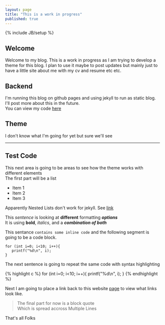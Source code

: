 ```yaml
---
layout: page
title: "This is a work in progress"
published: true
---
```

{% include JB/setup %}

[github]: http://github.com/shirp/shirp.github.com
[home]: http://shirp.github.com

## Welcome ##

Welcome to my blog. This is a work in progress as I am trying to develop a theme for this blog. I plan to use it maybe to post updates but mainly just to have a little site about me with my cv and resume etc etc.

## Backend ##

I'm running this blog on github pages and using jekyll to run as static blog. I'll post more about this in the future.  
You can view my code [here][github]

## Theme ##

I don't know what I'm going for yet but sure we'll see

***
## Test Code ##
This next area is going to be areas to see how the theme works with different elements  
The first part will be a list

* Item 1
* Item 2
* Item 3

Apparently Nested Lists don't work for jekyll. See [link](https://github.com/mojombo/jekyll/issues/190)

This *sentence* is looking at **different** formatting ***options***  
It is using __bold__, _italics_, and a ___combination of both___

This sentance `contains some inline code` and the following segment is going to be a code block.

    for (int i=0; i<10; i++){
       printf("%d\n", i);
    }

The next sentence is going to repeat the same code with syntax highlighting

{% highlight c %}
for (int i=0; i<10; i++){
  printf("%d\n", i);
}
{% endhighlight %}

Next I am going to place a link back to this website [page][home] to view what links look like.

>The final part for now is a block quote  
>Which is spread accross
>Multiple Lines

That's all Folks

